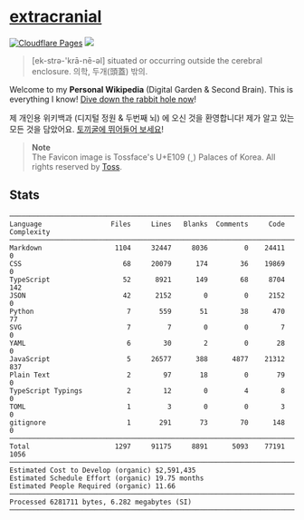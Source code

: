 # [extracranial](https://cho.sh)

[![Cloudflare Pages](https://img.shields.io/website?down_color=lightgray&down_message=offline&label=Cloudflare%20Pages&logo=Cloudflare%20Pages&logoColor=white&up_color=%23F38020&up_message=online&url=https%3A%2F%2Fcho.sh)](https://dash.cloudflare.com/b3fd9c9d6ad1bc778e56659fccb63f7f/pages/view/extracranial)
[![](https://img.shields.io/badge/dynamic/json?color=%23FF4F64&logoColor=white&label=Pageviews&&logo=simple%20analytics&&style=flat&query=pageviews&url=https%3A%2F%2Fsimpleanalytics.com%2Fcho.sh.json%3Fversion%3D5%26fields%3Dpageviews%26timezone%3DAmerica%2FLos_Angeles%26start%3D2020-01-01%26end%3Dyesterday%26info%3Dfalse)](https://simpleanalytics.com/cho.sh)

> [ek-strə-'krā-nē-əl] situated or occurring outside the cerebral enclosure.
> 의학, 두개(頭蓋) 밖의.

Welcome to my **Personal Wikipedia** (Digital Garden & Second Brain). This is everything I know!
[Dive down the rabbit hole now](https://cho.sh/random)!

제 개인용 위키백과 (디지털 정원 & 두번째 뇌) 에 오신 것을 환영합니다!
제가 알고 있는 모든 것을 담았어요.
[토끼굴에 뛰어들어 보세요](https://cho.sh/random)!

> **Note**<br/>
> The Favicon image is Tossface's U+E109 () Palaces of Korea. All rights reserved by [Toss](https://toss.im/tossface).

## Stats

```
───────────────────────────────────────────────────────────────────────────────
Language                 Files     Lines   Blanks  Comments     Code Complexity
───────────────────────────────────────────────────────────────────────────────
Markdown                  1104     32447     8036         0    24411          0
CSS                         68     20079      174        36    19869          0
TypeScript                  52      8921      149        68     8704        142
JSON                        42      2152        0         0     2152          0
Python                       7       559       51        38      470         77
SVG                          7         7        0         0        7          0
YAML                         6        30        2         0       28          0
JavaScript                   5     26577      388      4877    21312        837
Plain Text                   2        97       18         0       79          0
TypeScript Typings           2        12        0         4        8          0
TOML                         1         3        0         0        3          0
gitignore                    1       291       73        70      148          0
───────────────────────────────────────────────────────────────────────────────
Total                     1297     91175     8891      5093    77191       1056
───────────────────────────────────────────────────────────────────────────────
Estimated Cost to Develop (organic) $2,591,435
Estimated Schedule Effort (organic) 19.75 months
Estimated People Required (organic) 11.66
───────────────────────────────────────────────────────────────────────────────
Processed 6281711 bytes, 6.282 megabytes (SI)
───────────────────────────────────────────────────────────────────────────────

```
